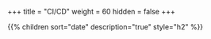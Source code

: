+++
title = "CI/CD"
weight = 60
hidden = false
+++

{{% children sort="date" description="true" style="h2" %}}